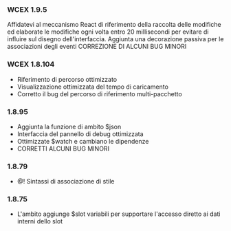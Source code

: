 ### WCEX 1.9.5
Affidatevi al meccanismo React di riferimento della raccolta delle modifiche ed elaborate le modifiche ogni volta entro 20 millisecondi per evitare di influire sul disegno dell'interfaccia.
Aggiunta una decorazione passiva per le associazioni degli eventi
CORREZIONE DI ALCUNI BUG MINORI

### WCEX 1.8.104
- Riferimento di percorso ottimizzato
- Visualizzazione ottimizzata del tempo di caricamento
- Corretto il bug del percorso di riferimento multi-pacchetto

### 1.8.95
- Aggiunta la funzione di ambito $json
- Interfaccia del pannello di debug ottimizzata
- Ottimizzate $watch e cambiano le dipendenze
- CORRETTI ALCUNI BUG MINORI

### 1.8.79
- @! Sintassi di associazione di stile

### 1.8.75 
- L'ambito aggiunge $slot variabili per supportare l'accesso diretto ai dati interni dello slot 

